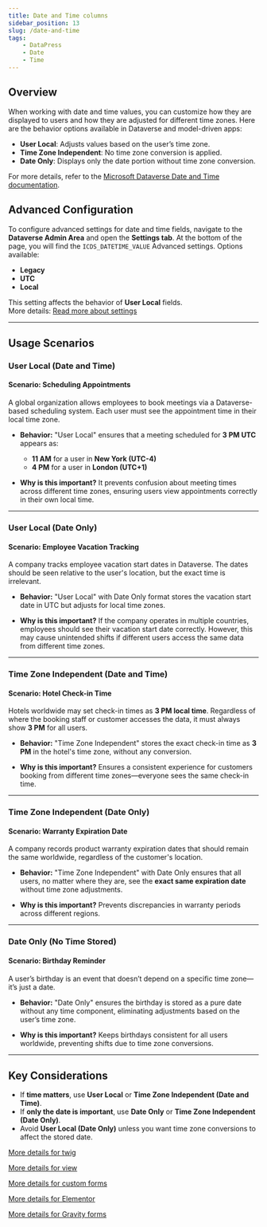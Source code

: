 ```yaml
---
title: Date and Time columns
sidebar_position: 13
slug: /date-and-time
tags:
    - DataPress
    - Date
    - Time
---
```


## Overview
When working with date and time values, you can customize how they are displayed to users and how they are adjusted for different time zones. Here are the behavior options available in Dataverse and model-driven apps:

- **User Local**: Adjusts values based on the user’s time zone. 
- **Time Zone Independent**: No time zone conversion is applied.
- **Date Only**: Displays only the date portion without time zone conversion.

For more details, refer to the [Microsoft Dataverse Date and Time documentation](https://learn.microsoft.com/power-apps/maker/data-platform/behavior-format-date-time-field).

## Advanced Configuration
To configure advanced settings for date and time fields, navigate to the **Dataverse Admin Area** and open the **Settings tab**. At the bottom of the page, you will find the `ICDS_DATETIME_VALUE` Advanced settings. Options available:

- **Legacy**
- **UTC**
- **Local**

This setting affects the behavior of **User Local** fields.  
More details: [Read more about settings](/administration/troubleshooting/#advanced-settings)

---

## Usage Scenarios

### **User Local (Date and Time)**
#### **Scenario: Scheduling Appointments**
A global organization allows employees to book meetings via a Dataverse-based scheduling system. Each user must see the appointment time in their local time zone.

- **Behavior:** "User Local" ensures that a meeting scheduled for **3 PM UTC** appears as:
    - **11 AM** for a user in **New York (UTC-4)**
    - **4 PM** for a user in **London (UTC+1)**

- **Why is this important?** It prevents confusion about meeting times across different time zones, ensuring users view appointments correctly in their own local time.

---

### **User Local (Date Only)**
#### **Scenario: Employee Vacation Tracking**
A company tracks employee vacation start dates in Dataverse. The dates should be seen relative to the user's location, but the exact time is irrelevant.

- **Behavior:** "User Local" with Date Only format stores the vacation start date in UTC but adjusts for local time zones.

- **Why is this important?** If the company operates in multiple countries, employees should see their vacation start date correctly. However, this may cause unintended shifts if different users access the same data from different time zones.

---

### **Time Zone Independent (Date and Time)**
#### **Scenario: Hotel Check-in Time**
Hotels worldwide may set check-in times as **3 PM local time**. Regardless of where the booking staff or customer accesses the data, it must always show **3 PM** for all users.

- **Behavior:** "Time Zone Independent" stores the exact check-in time as **3 PM** in the hotel's time zone, without any conversion.

- **Why is this important?** Ensures a consistent experience for customers booking from different time zones—everyone sees the same check-in time.

---

### **Time Zone Independent (Date Only)**
#### **Scenario: Warranty Expiration Date**
A company records product warranty expiration dates that should remain the same worldwide, regardless of the customer's location.

- **Behavior:** "Time Zone Independent" with Date Only ensures that all users, no matter where they are, see the **exact same expiration date** without time zone adjustments.

- **Why is this important?** Prevents discrepancies in warranty periods across different regions.

---

### **Date Only (No Time Stored)**
#### **Scenario: Birthday Reminder**
A user’s birthday is an event that doesn’t depend on a specific time zone—it’s just a date.

- **Behavior:** "Date Only" ensures the birthday is stored as a pure date without any time component, eliminating adjustments based on the user’s time zone.

- **Why is this important?** Keeps birthdays consistent for all users worldwide, preventing shifts due to time zone conversions.

---

## **Key Considerations**
- If **time matters**, use **User Local** or **Time Zone Independent (Date and Time)**.
- If **only the date is important**, use **Date Only** or **Time Zone Independent (Date Only)**.
- Avoid **User Local (Date Only)** unless you want time zone conversions to affect the stored date.

[More details for twig](/twig/display-separate-column-value/#get-date-column-from-crm)

[More details for view](/views/#how-to-display-date-or-date-time-column)

[More details for custom forms](/forms/custom-forms/#date-time-and-date-only-fields-in-custom-forms)

[More details for Elementor](/addons/elementor/#how-to-create-a-field-for-a-date-time-column)

[More details for Gravity forms](/addons/gravity-forms/#date-and-time-columns)
